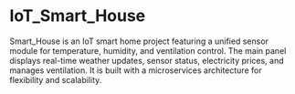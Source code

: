 # IoT_Smart_House
Smart_House is an IoT smart home project featuring a unified sensor module for temperature, humidity, and ventilation control. The main panel displays real-time weather updates, sensor status, electricity prices, and manages ventilation. It is built with a microservices architecture for flexibility and scalability.
